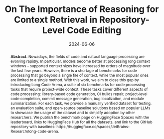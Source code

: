 ---
title: "On The Importance of Reasoning for Context Retrieval in Repository-Level Code Editing"
authors: '<i>Alexander Kovrigin, Aleksandra Eliseeva, Yaroslav Zharov, and Timofey Bryksin</i>'
status: "preprint"
collection: publications
permalink: /publications/2024-06-06-context-retrieval
date: 2024-06-06
venue: "<b>arXiv</b>"
pdf: 'https://arxiv.org/abs/2406.04464'
data: 'https://github.com/JetBrains-Research/ai-agents-code-editing'
counter_id: 'P10'
abstract: "<p><b>Abstract</b>. Nowadays, the fields of code and natural language processing are evolving rapidly. In particular, models become better at processing long context windows - supported context sizes have increased by orders of magnitude over the last few years. However, there is a shortage of benchmarks for code processing that go beyond a single file of context, while the most popular ones are limited to a single method. With this work, we aim to close this gap by introducing Long Code Arena, a suite of six benchmarks for code processing tasks that require project-wide context. These tasks cover different aspects of code processing: library-based code generation, CI builds repair, project-level code completion, commit message generation, bug localization, and module summarization. For each task, we provide a manually verified dataset for testing, an evaluation suite, and open-source baseline solutions based on popular LLMs to showcase the usage of the dataset and to simplify adoption by other researchers. We publish the benchmark page on HuggingFace Spaces with the leaderboard, links to HuggingFace Hub for all the datasets, and link to the GitHub repository with baselines: https://huggingface.co/spaces/JetBrains-Research/long-code-arena.</p>"
---